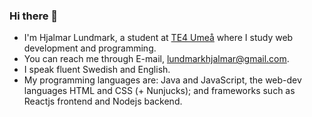### Hi there 👋

- I'm Hjalmar Lundmark, a student at [TE4 Umeå](https://github.com/TE4-Umea) where I study web development and programming.
- You can reach me through E-mail, [lundmarkhjalmar@gmail.com](mailto:lundmarkhjalmar@gmail.com).
- I speak fluent Swedish and English.
- My programming languages are: Java and JavaScript, the web-dev languages HTML and CSS (+ Nunjucks); and frameworks such as Reactjs frontend and Nodejs backend. 

<!--
**Hjalmar-Lundmark/Hjalmar-Lundmark** is a ✨ _special_ ✨ repository because its `README.md` (this file) appears on your GitHub profile.

Here are some ideas to get you started:

- 🔭 I’m currently working on ...
- 🌱 I’m currently learning ...
- 👯 I’m looking to collaborate on ...
- 🤔 I’m looking for help with ...
- 💬 Ask me about ...
- 📫 How to reach me: ...
- 😄 Pronouns: ...
- ⚡ Fun fact: ...
-->
